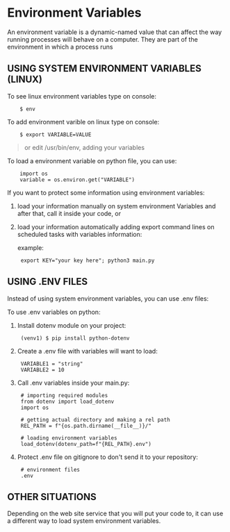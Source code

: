 # Environment Variables

An environment variable is a dynamic-named value that can affect 
the way running processes will behave on a computer. 
They are part of the environment in which a process runs

## USING SYSTEM ENVIRONMENT VARIABLES (LINUX)

To see linux environment variables type on console:

        $ env

To add environment varible on linux type on console:

        $ export VARIABLE=VALUE

> or edit /usr/bin/env, adding your variables

To load a environment variable on python file, you can use:      

        import os
        variable = os.environ.get("VARIABLE")


If you want to protect some information using environment variables:

1. load your information manually on system environment Variables
    and after that, call it inside your code, or
    
2. load your information automatically adding export command lines on 
    scheduled tasks with variables information:
    
    example: 

        export KEY="your key here"; python3 main.py

## USING .ENV FILES

Instead of using system environment variables, you can use .env files:

To use .env variables on python:
1. Install dotenv module on your project:
        
        (venv1) $ pip install python-dotenv

2. Create a .env file with variables will want to load:

        VARIABLE1 = "string"
        VARIABLE2 = 10

3. Call .env variables inside your main.py:
        

        # importing required modules
        from dotenv import load_dotenv
        import os

        # getting actual directory and making a rel path
        REL_PATH = f"{os.path.dirname(__file__)}/"

        # loading environment variables
        load_dotenv(dotenv_path=f"{REL_PATH}.env")


4. Protect .env file on gitignore to don't send it to your repository:        

        # environment files
        .env


## OTHER SITUATIONS

Depending on the web site service that you will put your code to,
it can use a different way to load system environment variables.